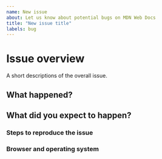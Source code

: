 ```yaml
---
name: New issue
about: Let us know about potential bugs on MDN Web Docs
title: "New issue title"
labels: bug
---
```


# Issue overview

A short descriptions of the overall issue.

## What happened?

## What did you expect to happen?

### Steps to reproduce the issue

### Browser and operating system
